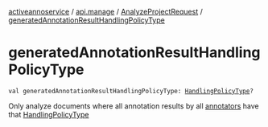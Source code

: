 [activeannoservice](../../index.md) / [api.manage](../index.md) / [AnalyzeProjectRequest](index.md) / [generatedAnnotationResultHandlingPolicyType](./generated-annotation-result-handling-policy-type.md)

# generatedAnnotationResultHandlingPolicyType

`val generatedAnnotationResultHandlingPolicyType: `[`HandlingPolicyType`](../../project.annotationschema.generator/-handling-policy-type/index.md)`?`

Only analyze documents where all annotation results by all [annotators](annotators.md) have that [HandlingPolicyType](../../project.annotationschema.generator/-handling-policy-type/index.md)

